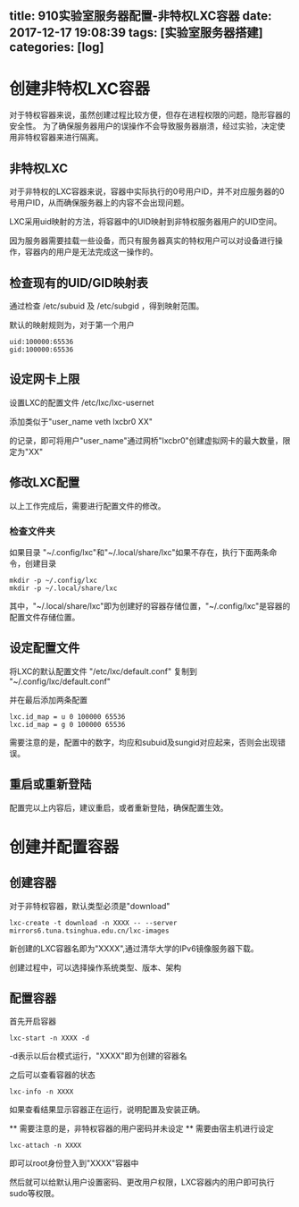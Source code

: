 title: 910实验室服务器配置-非特权LXC容器
date: 2017-12-17 19:08:39
tags: [实验室服务器搭建]
categories: [log]
---
# 创建非特权LXC容器
对于特权容器来说，虽然创建过程比较方便，但存在进程权限的问题，隐形容器的安全性。
为了确保服务器用户的误操作不会导致服务器崩溃，经过实验，决定使用非特权容器来进行隔离。

## 非特权LXC
对于非特权的LXC容器来说，容器中实际执行的0号用户ID，并不对应服务器的0号用户ID，从而确保服务器上的内容不会出现问题。

LXC采用uid映射的方法，将容器中的UID映射到非特权服务器用户的UID空间。

因为服务器需要挂载一些设备，而只有服务器真实的特权用户可以对设备进行操作，容器内的用户是无法完成这一操作的。

<!-- more -->

## 检查现有的UID/GID映射表
通过检查 /etc/subuid 及 /etc/subgid ，得到映射范围。

默认的映射规则为，对于第一个用户
```
uid:100000:65536
gid:100000:65536
```

## 设定网卡上限

设置LXC的配置文件 /etc/lxc/lxc-usernet

添加类似于"user_name veth lxcbr0 XX"

的记录，即可将用户"user_name"通过网桥"lxcbr0"创建虚拟网卡的最大数量，限定为"XX"

## 修改LXC配置

以上工作完成后，需要进行配置文件的修改。

### 检查文件夹
如果目录 "~/.config/lxc"和"~/.local/share/lxc"如果不存在，执行下面两条命令，创建目录
```
mkdir -p ~/.config/lxc
mkdir -p ~/.local/share/lxc
```

其中，"~/.local/share/lxc"即为创建好的容器存储位置，"~/.config/lxc"是容器的配置文件存储位置。

## 设定配置文件

将LXC的默认配置文件 "/etc/lxc/default.conf" 复制到 "~/.config/lxc/default.conf"

并在最后添加两条配置
```
lxc.id_map = u 0 100000 65536
lxc.id_map = g 0 100000 65536
```
需要注意的是，配置中的数字，均应和subuid及sungid对应起来，否则会出现错误。

## 重启或重新登陆

配置完以上内容后，建议重启，或者重新登陆，确保配置生效。

# 创建并配置容器

## 创建容器
对于非特权容器，默认类型必须是"download"
```
lxc-create -t download -n XXXX -- --server mirrors6.tuna.tsinghua.edu.cn/lxc-images
```

新创建的LXC容器名即为"XXXX",通过清华大学的IPv6镜像服务器下载。

创建过程中，可以选择操作系统类型、版本、架构

## 配置容器

首先开启容器
```
lxc-start -n XXXX -d
```
-d表示以后台模式运行，"XXXX"即为创建的容器名

之后可以查看容器的状态
```
lxc-info -n XXXX
```
如果查看结果显示容器正在运行，说明配置及安装正确。

** 需要注意的是，非特权容器的用户密码并未设定 **
需要由宿主机进行设定

```
lxc-attach -n XXXX
```
即可以root身份登入到"XXXX"容器中

然后就可以给默认用户设置密码、更改用户权限，LXC容器内的用户即可执行sudo等权限。